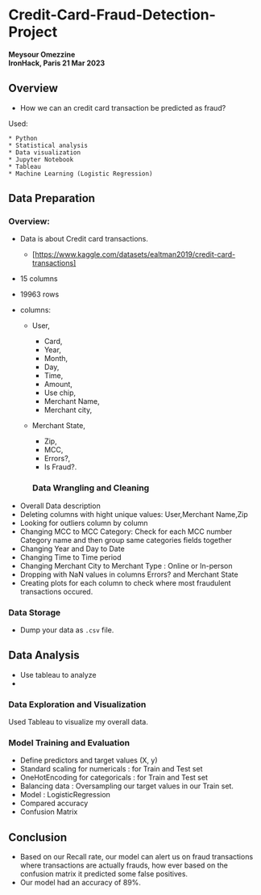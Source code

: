 # Credit-Card-Fraud-Detection-Project
**Meysour Omezzine**  
**IronHack, Paris 21 Mar 2023**

## Overview

* How we can an credit card transaction be predicted as fraud? 

Used:

	* Python
	* Statistical analysis
	* Data visualization
	* Jupyter Notebook
	* Tableau
	* Machine Learning (Logistic Regression)
  
  ## Data Preparation

### Overview: 
* Data is about Credit card transactions.
	* [https://www.kaggle.com/datasets/ealtman2019/credit-card-transactions]
  
* 15 columns 
* 19963 rows 
* columns:

  - User, 
	- Card,  
	- Year,  
	- Month, 
	- Day, 
	- Time,
	- Amount, 
	- Use chip,
	- Merchant Name,
	- Merchant city,
  - Merchant State,
	- Zip,
	- MCC,
	- Errors?,
	- Is Fraud?.
  
	### Data Wrangling and Cleaning
  
- Overall Data description
- Deleting  columns with hight unique values: User,Merchant Name,Zip 
- Looking for outliers column by column 
- Changing MCC to MCC Category: Check for each MCC number Category name and then group same categories fields together
- Changing Year and Day to Date
- Changing Time to Time period
- Changing Merchant City to Merchant Type : Online or In-person
- Dropping  with NaN values in columns Errors? and Merchant State
- Creating plots for each column to check where most fraudulent transactions occured.

### Data Storage

* Dump your data as `.csv` file. 

## Data Analysis
* Use tableau to analyze 
* 
### Data Exploration and Visualization
Used Tableau to visualize my overall data.

### Model Training and Evaluation
- Define predictors and target values (X, y)
- Standard scaling for numericals : for Train and Test set
- OneHotEncoding for categoricals : for Train and Test set
- Balancing data : Oversampling our target values in our Train set. 
- Model : LogisticRegression
- Compared accuracy 
- Confusion Matrix

## Conclusion

- Based on our Recall rate, our model can alert us on fraud transactions where transactions are actually frauds, how ever based on the confusion matrix it predicted some false positives. 
- Our model had an accuracy of 89%. 
 
